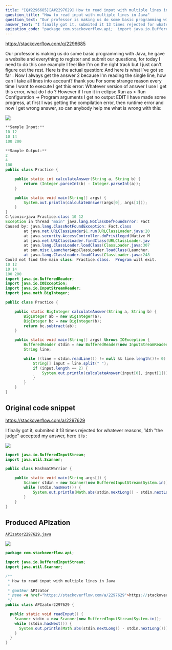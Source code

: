 ```yaml
---
title: "[Q#2296685][A#2297629] How to read input with multiple lines in Java"
question_title: "How to read input with multiple lines in Java"
question_text: "Our professor is making us do some basic programming with Java, he gave a website and everything to register and submit our questions, for today I need to do this one example I feel like I'm on the right track but I just can't figure out the rest. Here is the actual question: And here is what I've got so far : Now I always get the answer 2 because I'm reading the single line, how can I take all lines into account? thank you For some strange reason every time I want to execute I get this error: Whatever version of answer I use I get this error, what do I do ? However if I run it in eclipse Run as > Run Configuration -> Program arguments I get no output EDIT I have made some progress, at first I was getting the compilation error, then runtime error and now I get wrong answer, so can anybody help me what is wrong with this:"
answer_text: "I finally got it, submited it 13 times rejected for whatever reasons, 14th \"the judge\" accepted my answer, here it is :"
apization_code: "package com.stackoverflow.api;  import java.io.BufferedInputStream; import java.util.Scanner;  /**  * How to read input with multiple lines in Java  *  * @author APIzator  * @see <a href=\"https://stackoverflow.com/a/2297629\">https://stackoverflow.com/a/2297629</a>  */ public class APIzator2297629 {    public static void readInput() {     Scanner stdin = new Scanner(new BufferedInputStream(System.in));     while (stdin.hasNext()) {       System.out.println(Math.abs(stdin.nextLong() - stdin.nextLong()));     }   } }"
---
```


https://stackoverflow.com/q/2296685

Our professor is making us do some basic programming with Java, he gave a website and everything to register and submit our questions, for today I need to do this one example I feel like I&#x27;m on the right track but I just can&#x27;t figure out the rest. Here is the actual question:
And here is what I&#x27;ve got so far :
Now I always get the answer 2 because I&#x27;m reading the single line, how can I take all lines into account? thank you
For some strange reason every time I want to execute I get this error:
Whatever version of answer I use I get this error, what do I do ?
However if I run it in eclipse Run as &gt; Run Configuration -&gt; Program arguments
I get no output
EDIT
I have made some progress, at first I was getting the compilation error, then runtime error and now I get wrong answer, so can anybody help me what is wrong with this:


<div class="code-logo"><img src="/stackoverflow.png" /></div>

```java
**Sample Input:**
10 12
10 14
100 200

**Sample Output:**
2
4
100
public class Practice {

    public static int calculateAnswer(String a, String b) {
        return (Integer.parseInt(b) - Integer.parseInt(a));
    }

    public static void main(String[] args) {
        System.out.println(calculateAnswer(args[0], args[1]));
    }
}
C:\sonic>java Practice.class 10 12
Exception in thread "main" java.lang.NoClassDefFoundError: Fact
Caused by: java.lang.ClassNotFoundException: Fact.class
        at java.net.URLClassLoader$1.run(URLClassLoader.java:20
        at java.security.AccessController.doPrivileged(Native M
        at java.net.URLClassLoader.findClass(URLClassLoader.jav
        at java.lang.ClassLoader.loadClass(ClassLoader.java:307
        at sun.misc.Launcher$AppClassLoader.loadClass(Launcher.
        at java.lang.ClassLoader.loadClass(ClassLoader.java:248
Could not find the main class: Practice.class.  Program will exit.
10 12
10 14
100 200
import java.io.BufferedReader;
import java.io.IOException;
import java.io.InputStreamReader;
import java.math.BigInteger;

public class Practice {

    public static BigInteger calculateAnswer(String a, String b) {
        BigInteger ab = new BigInteger(a);
        BigInteger bc = new BigInteger(b);
        return bc.subtract(ab);
    }

    public static void main(String[] args) throws IOException {
        BufferedReader stdin = new BufferedReader(new InputStreamReader(System.in)); 
        String line; 

        while ((line = stdin.readLine()) != null && line.length()!= 0) { 
            String[] input = line.split(" "); 
            if (input.length == 2) { 
                System.out.println(calculateAnswer(input[0], input[1])); 
            } 
        } 
    }
}
```


## Original code snippet

https://stackoverflow.com/a/2297629

I finally got it, submited it 13 times rejected for whatever reasons, 14th &quot;the judge&quot; accepted my answer, here it is :

<div class="code-logo"><img src="/stackoverflow.png" /></div>

```java
import java.io.BufferedInputStream;
import java.util.Scanner;

public class HashmatWarrior {

    public static void main(String args[]) {
        Scanner stdin = new Scanner(new BufferedInputStream(System.in));
        while (stdin.hasNext()) {
            System.out.println(Math.abs(stdin.nextLong() - stdin.nextLong()));
        }
    }
}
```

## Produced APIzation

[`APIzator2297629.java`](https://github.com/pasqualesalza/apization-temp/raw/main/data/search/APIzator2297629.java)

<div class="code-logo"><img src="/apizator.png" /></div>

```java
package com.stackoverflow.api;

import java.io.BufferedInputStream;
import java.util.Scanner;

/**
 * How to read input with multiple lines in Java
 *
 * @author APIzator
 * @see <a href="https://stackoverflow.com/a/2297629">https://stackoverflow.com/a/2297629</a>
 */
public class APIzator2297629 {

  public static void readInput() {
    Scanner stdin = new Scanner(new BufferedInputStream(System.in));
    while (stdin.hasNext()) {
      System.out.println(Math.abs(stdin.nextLong() - stdin.nextLong()));
    }
  }
}

```